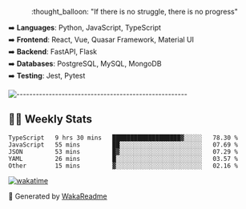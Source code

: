 <p align="center"> 
  :thought_balloon: "If there is no struggle, there is no progress"
</p>

<p align="left">
  ➡️ <strong>Languages</strong>: Python, JavaScript, TypeScript<br>
  ➡️ <strong>Frontend</strong>: React, Vue, Quasar Framework, Material UI<br>
  ➡️ <strong>Backend</strong>: FastAPI, Flask<br>
  ➡️ <strong>Databases</strong>: PostgreSQL, MySQL, MongoDB<br>
  ➡️ <strong>Testing</strong>: Jest, Pytest<br>
</p>

![-----------------------------------------------------](https://raw.githubusercontent.com/andreasbm/readme/master/assets/lines/vintage.png)


## :man_technologist: Weekly Stats
<!--START_SECTION:waka-->

```text
TypeScript   9 hrs 30 mins   ███████████████████▓░░░░░   78.30 %
JavaScript   55 mins         ██░░░░░░░░░░░░░░░░░░░░░░░   07.69 %
JSON         53 mins         █▓░░░░░░░░░░░░░░░░░░░░░░░   07.29 %
YAML         26 mins         █░░░░░░░░░░░░░░░░░░░░░░░░   03.57 %
Other        15 mins         ▓░░░░░░░░░░░░░░░░░░░░░░░░   02.16 %
```

<!--END_SECTION:waka-->

[![wakatime](https://wakatime.com/badge/user/3926b7f7-3f9b-447e-a7a4-9b640cebf904.svg)](https://wakatime.com/@3926b7f7-3f9b-447e-a7a4-9b640cebf904)

🚀 Generated by [WakaReadme](https://github.com/athul/waka-readme)
